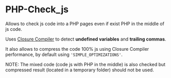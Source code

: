 PHP-Check_js
============

Allows to check js code into a PHP pages even if exist PHP in the middle of js code.

Uses [Closure Compiler](https://developers.google.com/closure/compiler/) to detect
**undefined variables** and **trailing commas**.

It also allows to compress the code 100% js using Closure Compiler performance,
by default using `'SIMPLE_OPTIMIZATIONS'`.

NOTE: The mixed code (code js with PHP in the middle) is also checked but
compressed result (located in a temporary folder) should not be used.